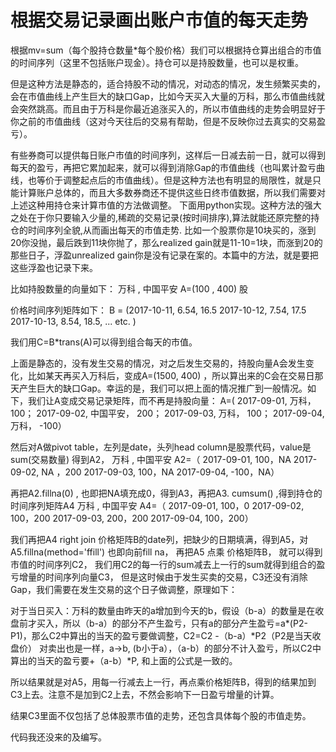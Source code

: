 # 根据交易记录画出账户市值的每天走势 

根据mv=sum（每个股持仓数量*每个股价格）我们可以根据持仓算出组合的市值的时间序列（这里不包括账户现金）。持仓可以是持股数量，也可以是权重。

但是这种方法是静态的，适合持股不动的情况，对动态的情况，发生频繁买卖的，会在市值曲线上产生巨大的缺口Gap，比如今天买入大量的万科，那么市值曲线就会突然跳高。而且由于万科是你最近追涨买入的，所以市值曲线的走势会明显好于你之前的市值曲线（这对今天往后的交易有帮助，但是不反映你过去真实的交易盈亏）。

有些券商可以提供每日账户市值的时间序列，这样后一日减去前一日，就可以得到每天的盈亏，再把它累加起来，就可以得到消除Gap的市值曲线（也叫累计盈亏曲线，也等价于调整起点后的市值曲线）。但是这种方法也有明显的局限性，就是只能计算账户总体的，而且大多数券商还不提供这些日终市值数据，所以我们需要对上述这种用持仓来计算市值的方法做调整。 下面用python实现。这种方法的强大之处在于你只要输入少量的,稀疏的交易记录(按时间排序),算法就能还原完整的持仓的时间序列全貌,从而画出每天的市值走势.  比如一个股票你是10块买的，涨到20你没抛，最后跌到11块你抛了，那么realized gain就是11-10=1块，而涨到20的那些日子，浮盈unrealized gain你是没有记录在案的。本篇中的方法，就是要把这些浮盈也记录下来。

            
比如持股数量的向量如下：
   万科 ,  中国平安
A=(100 ,   400)     股

价格时间序列矩阵如下：
B = (2017-10-11, 6.54, 16.5
     2017-10-12, 7.54, 17.5
     2017-10-13, 8.54, 18.5, ... etc. )

我们用C=B*trans(A)可以得到组合每天的市值。

上面是静态的，没有发生交易的情况，对之后发生交易的，持股向量A会发生变化，比如某天再买入万科后，变成A=(1500, 400) ，所以算出来的C会在交易日那天产生巨大的缺口Gap。幸运的是，我们可以把上面的情况推广到一般情况。如下，我们让A变成交易记录矩阵，而不再是持股向量：
A=(
2017-09-01, 万科，      100；
2017-09-02, 中国平安，  200；
2017-09-03, 万科，      100；
2017-09-04, 万科，     -100）

然后对A做pivot table，左列是date，头列head column是股票代码，value是sum(交易数量)
得到A2，
          万科 , 中国平安
A2=（
2017-09-01, 100，NA
2017-09-02, NA ，200
2017-09-03, 100，NA
2017-09-04, -100，NA）

再把A2.fillna(0) , 也即把NA填充成0，得到A3，再把A3. cumsum() ,得到持仓的时间序列矩阵A4
           万科 , 中国平安
A4=（
2017-09-01, 100，0
2017-09-02, 100，200
2017-09-03, 200，200
2017-09-04, 100，200）

我们再把A4 right join 价格矩阵B的date列，把缺少的日期填满，得到A5，对A5.fillna(method='ffill') 也即向前fill na，
再把A5 点乘 价格矩阵B， 就可以得到市值的时间序列C2， 我们用C2的每一行的sum减去上一行的sum就得到组合的盈亏增量的时间序列向量C3， 但是这时候由于发生买卖的交易，C3还没有消除Gap，我们需要在发生交易的这个日子做调整，原理如下：

对于当日买入：万科的数量由昨天的a增加到今天的b，假设（b-a）的数量是在收盘前才买入，所以（b-a）的部分不产生盈亏，只有a的部分产生盈亏=a*(P2-P1)，那么C2中算出的当天的盈亏要做调整，C2=C2 -（b-a）*P2（P2是当天收盘价）
对卖出也是一样，a-&gt;b, (b小于a），（a-b）的部分不计入盈亏，所以C2中算出的当天的盈亏要+（a-b）*P, 和上面的公式是一致的。

所以结果就是对A5，用每一行减去上一行，再点乘价格矩阵B，得到的结果加到C3上去。注意不是加到C2上去，不然会影响下一日盈亏增量的计算。

结果C3里面不仅包括了总体股票市值的走势，还包含具体每个股的市值走势。

代码我还没来的及编写。
